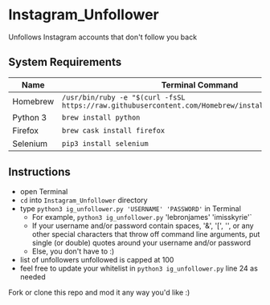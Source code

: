 # Instagram_Unfollower

Unfollows Instagram accounts that don't follow you back

## System Requirements
Name           | Terminal Command
---            | ---
Homebrew       | `/usr/bin/ruby -e "$(curl -fsSL https://raw.githubusercontent.com/Homebrew/install/master/install)"`
Python 3       | `brew install python`
Firefox        | `brew cask install firefox`
Selenium       | `pip3 install selenium`

## Instructions
- open Terminal
- `cd` into `Instagram_Unfollower` directory
- type `python3 ig_unfollower.py 'USERNAME' 'PASSWORD'` in Terminal
    - For example, `python3 ig_unfollower.py` 'lebronjames' 'imisskyrie'`
    - If your username and/or password contain spaces, '&', '[', '\', or any other special characters that throw off command line arguments, put single (or double) quotes around your username and/or password
    - Else, you don't have to :)
- list of unfollowers unfollowed is capped at 100
- feel free to update your whitelist in `python3 ig_unfollower.py` line 24 as needed

Fork or clone this repo and mod it any way you'd like :)

